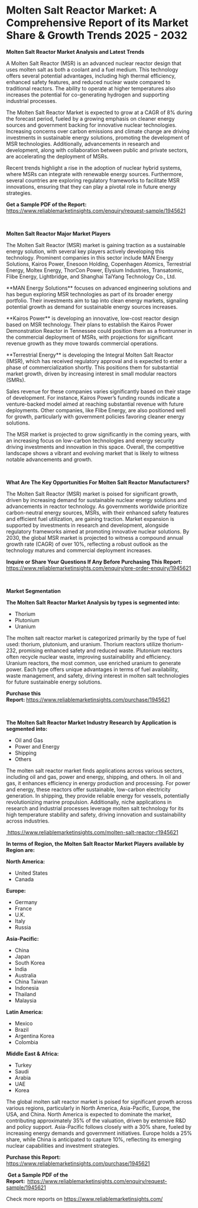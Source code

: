 <p><h1>Molten Salt Reactor Market: A Comprehensive Report of its Market Share & Growth Trends 2025 - 2032</h1></p><p><strong>Molten Salt Reactor Market Analysis and Latest Trends</strong></p>
<p><p>A Molten Salt Reactor (MSR) is an advanced nuclear reactor design that uses molten salt as both a coolant and a fuel medium. This technology offers several potential advantages, including high thermal efficiency, enhanced safety features, and reduced nuclear waste compared to traditional reactors. The ability to operate at higher temperatures also increases the potential for co-generating hydrogen and supporting industrial processes.</p><p>The Molten Salt Reactor Market is expected to grow at a CAGR of 8% during the forecast period, fueled by a growing emphasis on cleaner energy sources and government backing for innovative nuclear technologies. Increasing concerns over carbon emissions and climate change are driving investments in sustainable energy solutions, promoting the development of MSR technologies. Additionally, advancements in research and development, along with collaboration between public and private sectors, are accelerating the deployment of MSRs. </p><p>Recent trends highlight a rise in the adoption of nuclear hybrid systems, where MSRs can integrate with renewable energy sources. Furthermore, several countries are exploring regulatory frameworks to facilitate MSR innovations, ensuring that they can play a pivotal role in future energy strategies.</p></p>
<p><strong>Get a Sample PDF of the Report:&nbsp;</strong> <a href="https://www.reliablemarketinsights.com/enquiry/request-sample/1945621?utm_campaign=2456&utm_medium=2&utm_source=Github&utm_content=ia&utm_term=13022025&utm_id=molten-salt-reactor">https://www.reliablemarketinsights.com/enquiry/request-sample/1945621</a></p>
<p>&nbsp;</p>
<p><strong>Molten Salt Reactor Major Market Players</strong></p>
<p><p>The Molten Salt Reactor (MSR) market is gaining traction as a sustainable energy solution, with several key players actively developing this technology. Prominent companies in this sector include MAN Energy Solutions, Kairos Power, Enesoon Holding, Copenhagen Atomics, Terrestrial Energy, Moltex Energy, ThorCon Power, Elysium Industries, Transatomic, Flibe Energy, Lightbridge, and Shanghai TaiYang Technology Co., Ltd.</p><p>**MAN Energy Solutions** focuses on advanced engineering solutions and has begun exploring MSR technologies as part of its broader energy portfolio. Their investments aim to tap into clean energy markets, signaling potential growth as demand for sustainable energy sources increases.</p><p>**Kairos Power** is developing an innovative, low-cost reactor design based on MSR technology. Their plans to establish the Kairos Power Demonstration Reactor in Tennessee could position them as a frontrunner in the commercial deployment of MSRs, with projections for significant revenue growth as they move towards commercial operations.</p><p>**Terrestrial Energy** is developing the Integral Molten Salt Reactor (IMSR), which has received regulatory approval and is expected to enter a phase of commercialization shortly. This positions them for substantial market growth, driven by increasing interest in small modular reactors (SMRs).</p><p>Sales revenue for these companies varies significantly based on their stage of development. For instance, Kairos Power’s funding rounds indicate a venture-backed model aimed at reaching substantial revenue with future deployments. Other companies, like Flibe Energy, are also positioned well for growth, particularly with government policies favoring cleaner energy solutions.</p><p>The MSR market is projected to grow significantly in the coming years, with an increasing focus on low-carbon technologies and energy security driving investments and innovation in this space. Overall, the competitive landscape shows a vibrant and evolving market that is likely to witness notable advancements and growth.</p></p>
<p>&nbsp;</p>
<p><strong>What Are The Key Opportunities For Molten Salt Reactor Manufacturers?</strong></p>
<p><p>The Molten Salt Reactor (MSR) market is poised for significant growth, driven by increasing demand for sustainable nuclear energy solutions and advancements in reactor technology. As governments worldwide prioritize carbon-neutral energy sources, MSRs, with their enhanced safety features and efficient fuel utilization, are gaining traction. Market expansion is supported by investments in research and development, alongside regulatory frameworks aimed at promoting innovative nuclear solutions. By 2030, the global MSR market is projected to witness a compound annual growth rate (CAGR) of over 10%, reflecting a robust outlook as the technology matures and commercial deployment increases.</p></p>
<p><strong>Inquire or Share Your Questions If Any Before Purchasing This Report:</strong> <a href="https://www.reliablemarketinsights.com/enquiry/pre-order-enquiry/1945621?utm_campaign=2456&utm_medium=2&utm_source=Github&utm_content=ia&utm_term=13022025&utm_id=molten-salt-reactor">https://www.reliablemarketinsights.com/enquiry/pre-order-enquiry/1945621</a></p>
<p>&nbsp;</p>
<p><strong>Market Segmentation</strong></p>
<p><strong>The Molten Salt Reactor Market Analysis by types is segmented into:</strong></p>
<p><ul><li>Thorium</li><li>Plutonium</li><li>Uranium</li></ul></p>
<p><p>The molten salt reactor market is categorized primarily by the type of fuel used: thorium, plutonium, and uranium. Thorium reactors utilize thorium-232, promising enhanced safety and reduced waste. Plutonium reactors often recycle nuclear waste, improving sustainability and efficiency. Uranium reactors, the most common, use enriched uranium to generate power. Each type offers unique advantages in terms of fuel availability, waste management, and safety, driving interest in molten salt technologies for future sustainable energy solutions.</p></p>
<p><strong>Purchase this Report:&nbsp;</strong><a href="https://www.reliablemarketinsights.com/purchase/1945621?utm_campaign=2456&utm_medium=2&utm_source=Github&utm_content=ia&utm_term=13022025&utm_id=molten-salt-reactor">https://www.reliablemarketinsights.com/purchase/1945621</a></p>
<p>&nbsp;</p>
<p><strong>The Molten Salt Reactor Market Industry Research by Application is segmented into:</strong></p>
<p><ul><li>Oil and Gas</li><li>Power and Energy</li><li>Shipping</li><li>Others</li></ul></p>
<p><p>The molten salt reactor market finds applications across various sectors, including oil and gas, power and energy, shipping, and others. In oil and gas, it enhances efficiency in energy production and processing. For power and energy, these reactors offer sustainable, low-carbon electricity generation. In shipping, they provide reliable energy for vessels, potentially revolutionizing marine propulsion. Additionally, niche applications in research and industrial processes leverage molten salt technology for its high temperature stability and safety, driving innovation and sustainability across industries.</p></p>
<p><a href="https://www.reliablemarketinsights.com/molten-salt-reactor-r1945621?utm_campaign=2456&utm_medium=2&utm_source=Github&utm_content=ia&utm_term=13022025&utm_id=molten-salt-reactor">&nbsp;https://www.reliablemarketinsights.com/molten-salt-reactor-r1945621</a></p>
<p><strong>In terms of Region, the Molten Salt Reactor Market Players available by Region are:</strong></p>
<p>
    <p> <strong> North America: </strong>
        <ul>
            <li>United States</li>
            <li>Canada</li>
        </ul>
        </p> 
    <p> <strong> Europe: </strong>
        <ul>
            <li>Germany</li>
            <li>France</li>
            <li>U.K.</li>
            <li>Italy</li>
            <li>Russia</li>
        </ul>
        </p> 
    <p> <strong> Asia-Pacific: </strong>
        <ul>
            <li>China</li>
            <li>Japan</li>
            <li>South Korea</li>
            <li>India</li>
            <li>Australia</li>
            <li>China Taiwan</li>
            <li>Indonesia</li>
            <li>Thailand</li>
            <li>Malaysia</li>
        </ul>
        </p> 
    <p> <strong> Latin America: </strong>
        <ul>
            <li>Mexico</li>
            <li>Brazil</li>
            <li>Argentina Korea</li>
            <li>Colombia</li>
        </ul>
        </p> 
    <p> <strong> Middle East & Africa: </strong>
        <ul>
            <li>Turkey</li>
            <li>Saudi</li>
            <li>Arabia</li>
            <li>UAE</li>
            <li>Korea</li>
        </ul>
    </p>
    </p>
<p><p>The global molten salt reactor market is poised for significant growth across various regions, particularly in North America, Asia-Pacific, Europe, the USA, and China. North America is expected to dominate the market, contributing approximately 35% of the valuation, driven by extensive R&D and policy support. Asia-Pacific follows closely with a 30% share, fueled by increasing energy demands and government initiatives. Europe holds a 25% share, while China is anticipated to capture 10%, reflecting its emerging nuclear capabilities and investment strategies.</p></p>
<p><strong>Purchase this Report: </strong><a href="https://www.reliablemarketinsights.com/purchase/1945621?utm_campaign=2456&utm_medium=2&utm_source=Github&utm_content=ia&utm_term=13022025&utm_id=molten-salt-reactor">https://www.reliablemarketinsights.com/purchase/1945621</a></p>
<p>&nbsp;<strong>Get a Sample PDF of the Report:&nbsp;&nbsp;</strong><a href="https://www.reliablemarketinsights.com/enquiry/request-sample/1945621?utm_campaign=2456&utm_medium=2&utm_source=Github&utm_content=ia&utm_term=13022025&utm_id=molten-salt-reactor">https://www.reliablemarketinsights.com/enquiry/request-sample/1945621</a></p>
<p><strong></strong></p>
<p>Check more reports on <a href="https://www.reliablemarketinsights.com/?utm_campaign=2456&utm_medium=2&utm_source=Github&utm_content=ia&utm_term=13022025&utm_id=molten-salt-reactor">https://www.reliablemarketinsights.com/</a></p>